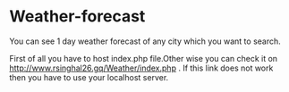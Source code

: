 # Weather-forecast
You can see 1 day weather forecast of any city which you want to search.

First of all you have to host index.php file.Other wise you can check it on http://www.rsinghal26.gq/Weather/index.php .
If this link does not work then you have to use your localhost server.
